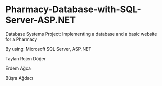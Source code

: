 # Pharmacy-Database-with-SQL-Server-ASP.NET

Database Systems Project: Implementing a database and a basic website for a Pharmacy 

By using: Microsoft SQL Server, ASP.NET


Taylan Rojen Döğer

Erdem Ağca

Büşra Ağdacı
